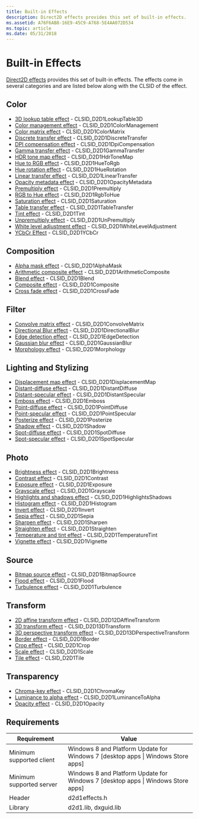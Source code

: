 ```yaml
---
title: Built-in Effects
description: Direct2D effects provides this set of built-in effects.
ms.assetid: A76F6AB8-16E9-45C9-A768-5E4AA072D534
ms.topic: article
ms.date: 05/31/2018
---
```


# Built-in Effects

[Direct2D effects](effects-overview.md) provides this set of built-in effects. The effects come in several categories and are listed below along with the CLSID of the effect.

## Color

-   [3D lookup table effect](3d-lookup-table-effect.md) - CLSID\_D2D1LookupTable3D
-   [Color management effect](color-management.md) - CLSID\_D2D1ColorManagement
-   [Color matrix effect](color-matrix.md) - CLSID\_D2D1ColorMatrix
-   [Discrete transfer effect](discrete-transfer.md) - CLSID\_D2D1DiscreteTransfer
-   [DPI compensation effect](dpi-compensation.md) - CLSID\_D2D1DpiCompensation
-   [Gamma transfer effect](gamma-transfer.md) - CLSID\_D2D1GammaTransfer
-   [HDR tone map effect](hdr-tone-map-effect.md) - CLSID_D2D1HdrToneMap
-   [Hue to RGB effect](hue-to-rgb-effect.md) - CLSID\_D2D1HueToRgb
-   [Hue rotation effect](hue-rotate.md) - CLSID\_D2D1HueRotation
-   [Linear transfer effect](linear-transfer.md) - CLSID\_D2D1LinearTransfer
-   [Opacity metadata effect](opacity-metadata-effect.md) - CLSID\_D2D1OpacityMetadata
-   [Premultiply effect](premultiply.md) - CLSID\_D2D1Premultiply
-   [RGB to Hue effect](rgb-to-hue-effect.md) - CLSID\_D2D1RgbToHue
-   [Saturation effect](saturation.md) - CLSID\_D2D1Saturation
-   [Table transfer effect](table-transfer.md) - CLSID\_D2D1TableTransfer
-   [Tint effect](tint-effect.md) - CLSID\_D2D1Tint
-   [Unpremultiply effect](unpremultiply.md) - CLSID\_D2D1UnPremultiply
-   [White level adjustment effect](white-level-adjustment-effect.md) - CLSID_D2D1WhiteLevelAdjustment
-   [YCbCr Effect](ycbcr-effect.md) - CLSID\_D2D1YCbCr

## Composition

-   [Alpha mask effect](alpha-mask-effect.md) - CLSID\_D2D1AlphaMask
-   [Arithmetic composite effect](arithmetic-composite.md) - CLSID\_D2D1ArithmeticComposite
-   [Blend effect](blend.md) - CLSID\_D2D1Blend
-   [Composite effect](composite.md) - CLSID\_D2D1Composite
-   [Cross fade effect](cross-fade-effect.md) - CLSID\_D2D1CrossFade

## Filter

-   [Convolve matrix effect](convolve-matrix.md) - CLSID\_D2D1ConvolveMatrix
-   [Directional Blur effect](directional-blur.md) - CLSID\_D2D1DirectionalBlur
-   [Edge detection effect](edge-detection-effect.md) - CLSID\_D2D1EdgeDetection
-   [Gaussian blur effect](gaussian-blur.md) - CLSID\_D2D1GaussianBlur
-   [Morphology effect](morphology.md) - CLSID\_D2D1Morphology

## Lighting and Stylizing

-   [Displacement map effect](displacement-map.md) - CLSID\_D2D1DisplacementMap
-   [Distant-diffuse effect](distant-diffuse.md) - CLSID\_D2D1DistantDiffuse
-   [Distant-specular effect](distant-specular.md) - CLSID\_D2D1DistantSpecular
-   [Emboss effect](emboss-effect.md) - CLSID\_D2D1Emboss
-   [Point-diffuse effect](point-diffuse-lighting.md) - CLSID\_D2D1PointDiffuse
-   [Point-specular effect](point-specular.md) - CLSID\_D2D1PointSpecular
-   [Posterize effect](posterize-effect.md) - CLSID\_D2D1Posterize
-   [Shadow effect](drop-shadow.md) - CLSID\_D2D1Shadow
-   [Spot-diffuse effect](diffuse-lighting.md) - CLSID\_D2D1SpotDiffuse
-   [Spot-specular effect](specular-lighting.md) - CLSID\_D2D1SpotSpecular

## Photo

-   [Brightness effect](brightness.md) - CLSID\_D2D1Brightness
-   [Contrast effect](contrast-effect.md) - CLSID\_D2D1Contrast
-   [Exposure effect](exposure-effect.md) - CLSID\_D2D1Exposure
-   [Grayscale effect](grayscale-effect.md) - CLSID\_D2D1Grayscale
-   [Highlights and shadows effect](highlights-and-shadows-effect.md) - CLSID\_D2D1HighlightsShadows
-   [Histogram effect](histogram.md) - CLSID\_D2D1Histogram
-   [Invert effect](invert-effect.md) - CLSID\_D2D1Invert
-   [Sepia effect](sepia-effect.md) - CLSID\_D2D1Sepia
-   [Sharpen effect](sharpen-effect.md) - CLSID\_D2D1Sharpen
-   [Straighten effect](straighten-effect.md) - CLSID\_D2D1Straighten
-   [Temperature and tint effect](temperature-and-tint-effect.md) - CLSID\_D2D1TemperatureTint
-   [Vignette effect](vignette-effect.md) - CLSID\_D2D1Vignette

## Source

-   [Bitmap source effect](bitmap-source.md) - CLSID\_D2D1BitmapSource
-   [Flood effect](flood.md) - CLSID\_D2D1Flood
-   [Turbulence effect](turbulence.md) - CLSID\_D2D1Turbulence

## Transform

-   [2D affine transform effect](2d-affine-transform.md) - CLSID\_D2D12DAffineTransform
-   [3D transform effect](3d-perspective-transform.md) - CLSID\_D2D13DTransform
-   [3D perspective transform effect](3d-perspective-transform.md) - CLSID\_D2D13DPerspectiveTransform
-   [Border effect](border.md) - CLSID\_D2D1Border
-   [Crop effect](crop.md) - CLSID\_D2D1Crop
-   [Scale effect](high-quality-scale.md) - CLSID\_D2D1Scale
-   [Tile effect](tile.md) - CLSID\_D2D1Tile

## Transparency

-   [Chroma-key effect](chromakey-effect.md) - CLSID\_D2D1ChromaKey
-   [Luminance to alpha effect](luminance-to-alpha.md) - CLSID\_D2D1LuminanceToAlpha
-   [Opacity effect](opacity-effect.md) - CLSID\_D2D1Opacity

## Requirements



| Requirement | Value |
|--------------------------|------------------------------------------------------------------------------------|
| Minimum supported client | Windows 8 and Platform Update for Windows 7 \[desktop apps \| Windows Store apps\] |
| Minimum supported server | Windows 8 and Platform Update for Windows 7 \[desktop apps \| Windows Store apps\] |
| Header                   | d2d1effects.h                                                                      |
| Library                  | d2d1.lib, dxguid.lib                                                               |



 

 

 




